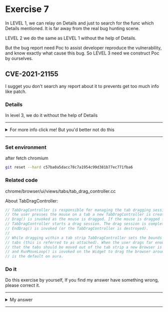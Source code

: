 # Exercise 7

In LEVEL 1, we can relay on Details and just to search for the func which Details mentioned. It is far away from the real bug hunting scene.

LEVEL 2 we do the same as LEVEL 1 without the help of Details.

But the bug report need Poc to assist developer reproduce the vulnerability, and know exactly what cause this bug. So LEVEL 3 need we construct Poc by ourselves.

## CVE-2021-21155
I sugget you don't search any report about it to prevents get too much info like patch.



### Details

In level 3, we do it without the help of Details


---------

<details>
  <summary>For more info click me! But you'd better not do this</summary>

  https://bugs.chromium.org/p/chromium/issues/detail?id=1175500

</details>

--------

### Set environment

after fetch chromium
```sh
git reset --hard c57ba0a5dacc78c7a1954c99d381b77ec771fba6
```



### Related code

chrome/browser/ui/views/tabs/tab_drag_controller.cc

About TabDragController:
```c++
// TabDragController is responsible for managing the tab dragging session. When
// the user presses the mouse on a tab a new TabDragController is created and
// Drag() is invoked as the mouse is dragged. If the mouse is dragged far enough
// TabDragController starts a drag session. The drag session is completed when
// EndDrag() is invoked (or the TabDragController is destroyed).
//
// While dragging within a tab strip TabDragController sets the bounds of the
// tabs (this is referred to as attached). When the user drags far enough such
// that the tabs should be moved out of the tab strip a new Browser is created
// and RunMoveLoop() is invoked on the Widget to drag the browser around. This
// is the default on aura.
```

### Do it
Do this exercise by yourself, If you find my answer have something wrong, please correct it.


---------

<details>
  <summary>My answer</summary>


  ```c++
void TabDragController::RevertDragAt(size_t drag_index) {
  DCHECK_NE(current_state_, DragState::kNotStarted);
  DCHECK(source_context_);

  base::AutoReset<bool> setter(&is_mutating_, true);
  TabDragData* data = &(drag_data_[drag_index]);
  int target_index = data->source_model_index;
  if (attached_context_) {
    int index = attached_context_->GetTabStripModel()->GetIndexOfWebContents(
        data->contents);
    if (attached_context_ != source_context_) {
      // The Tab was inserted into another TabDragContext. We need to
      // put it back into the original one.
      std::unique_ptr<content::WebContents> detached_web_contents =
          attached_context_->GetTabStripModel()->DetachWebContentsAt(index);
      // TODO(beng): (Cleanup) seems like we should use Attach() for this
      //             somehow.
      source_context_->GetTabStripModel()->InsertWebContentsAt(
          target_index, std::move(detached_web_contents),
          (data->pinned ? TabStripModel::ADD_PINNED : 0));
    } else {
      // The Tab was moved within the TabDragContext where the drag
      // was initiated. Move it back to the starting location.

      // If the target index is to the right, then other unreverted tabs are
      // occupying indices between this tab and the target index. Those
      // unreverted tabs will later be reverted to the right of the target
      // index, so we skip those indices.
      if (target_index > index) {
        for (size_t i = drag_index + 1; i < drag_data_.size(); ++i) {
          if (drag_data_[i].contents)
            ++target_index;
        }
      }
      source_context_->GetTabStripModel()->MoveWebContentsAt(   [1]
          index, target_index, false);
    }
  } else {
    // The Tab was detached from the TabDragContext where the drag
    // began, and has not been attached to any other TabDragContext.
    // We need to put it back into the source TabDragContext.
    source_context_->GetTabStripModel()->InsertWebContentsAt(
        target_index, std::move(data->owned_contents),
        (data->pinned ? TabStripModel::ADD_PINNED : 0));
  }
  source_context_->GetTabStripModel()->UpdateGroupForDragRevert(
      target_index,
      data->tab_group_data.has_value()
          ? base::Optional<tab_groups::TabGroupId>{data->tab_group_data.value()
                                                       .group_id}
          : base::nullopt,
      data->tab_group_data.has_value()
          ? base::Optional<
                tab_groups::TabGroupVisualData>{data->tab_group_data.value()
                                                    .group_visual_data}
          : base::nullopt);
}
  ```
  [1] We can get info about these conditions judged by `if` from comment, `MoveWebContentsAt` do just like its name.
  ```c++
int TabStripModel::MoveWebContentsAt(int index,
                                     int to_position,
                                     bool select_after_move) {
  ReentrancyCheck reentrancy_check(&reentrancy_guard_);

  CHECK(ContainsIndex(index));

  to_position = ConstrainMoveIndex(to_position, IsTabPinned(index));   [2]

  if (index == to_position)
    return to_position;       [3]

  MoveWebContentsAtImpl(index, to_position, select_after_move);
  EnsureGroupContiguity(to_position);

  return to_position;
}
  ```

  [2] `to_position` is `target_index`, and it has been chenged, [3] return the `to_position` which has been chenged, we should assign it back to `target_index`. But in truth, we don't.

  ```c++
if (target_index > index) {
  for (size_t i = drag_index + 1; i < drag_data_.size(); ++i) {
    if (drag_data_[i].contents)
      ++target_index;
  }
}
source_context_->GetTabStripModel()->MoveWebContentsAt(    // The return value should assign to target_index
    index, target_index, false);
  ```
  
  **Poc**
  ```html

<button id="test1">Trigger</button>
<script>
	var test1 = document.getElementById("test1");
	test1.onclick = () =>{
		setTimeout(()=>{window.close();},3000);
	}
</script>
  ```
  
</details>

--------
